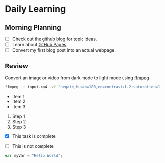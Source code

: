 #  Daily Learning 
##  Morning Planning
- [ ] Check out the [github blog](https://github.blog/) for topic ideas.
- [ ] Learn about [GitHub Pages](https://skills.github.com/#first-day-on-github).
- [ ] Convert my first blog post into an actual webpage.
##  Review
Convert an image or video from dark mode to light mode using [ffmpeg](https://www.ffmpeg.org)

```bash
ffmpeg -i input.mp4 -vf "negate,hue=h=180,eq=contrast=1.2:saturation=1.1" output.mp4
```


- Item 1
- Item 2
- Item 3



1. Step 1
1. Step 2
1. Step 3


- [x] This task is complete
- [ ] This is not complete


```js
var myVar = "Hello World";
```


